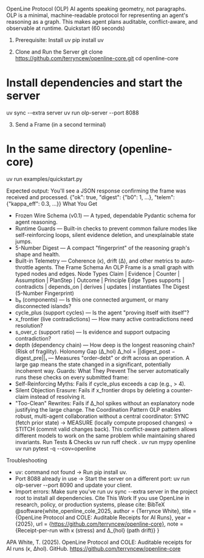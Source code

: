 OpenLine Protocol (OLP)
AI agents speaking geometry, not paragraphs.
OLP is a minimal, machine-readable protocol for representing an agent's reasoning as a graph. This makes agent plans auditable, conflict-aware, and observable at runtime.
Quickstart (60 seconds)
1. Prerequisite: Install uv
pip install uv

2. Clone and Run the Server
git clone https://github.com/terryncew/openline-core.git
cd openline-core

# Install dependencies and start the server
uv sync --extra server
uv run olp-server --port 8088

3. Send a Frame (in a second terminal)
# In the same directory (openline-core)
uv run examples/quickstart.py

Expected output: You'll see a JSON response confirming the frame was received and processed.
{"ok": true, "digest": {"b0": 1, ...}, "telem": {"kappa_eff": 0.3, ...}}
What You Get
 * Frozen Wire Schema (v0.1) — A typed, dependable Pydantic schema for agent reasoning.
 * Runtime Guards — Built-in checks to prevent common failure modes like self-reinforcing loops, silent evidence deletion, and unexplainable state jumps.
 * 5-Number Digest — A compact "fingerprint" of the reasoning graph's shape and health.
 * Built-in Telemetry — Coherence (κ), drift (Δ), and other metrics to auto-throttle agents.
The Frame Schema
An OLP Frame is a small graph with typed nodes and edges.
Node Types
Claim | Evidence | Counter | Assumption | PlanStep | Outcome | Principle
Edge Types
supports | contradicts | depends_on | derives | updates | instantiates
The Digest (5-Number Fingerprint)
 * b₀ (components) — Is this one connected argument, or many disconnected islands?
 * cycle_plus (support cycles) — Is the agent "proving itself with itself"?
 * x_frontier (live contradictions) — How many active contradictions need resolution?
 * s_over_c (support ratio) — Is evidence and support outpacing contradiction?
 * depth (dependency chain) — How deep is the longest reasoning chain? (Risk of fragility).
Holonomy Gap (Δ_hol)
Δ_hol = ||digest_post − digest_pre||₁ — Measures "order-debt" or drift across an operation. A large gap means the state changed in a significant, potentially incoherent way.
Guards: What They Prevent
The server automatically runs these checks on every submitted frame:
 * Self-Reinforcing Myths: Fails if cycle_plus exceeds a cap (e.g., > 4).
 * Silent Objection Erasure: Fails if x_frontier drops by deleting a counter-claim instead of resolving it.
 * "Too-Clean" Rewrites: Fails if Δ_hol spikes without an explanatory node justifying the large change.
The Coordination Pattern
OLP enables robust, multi-agent collaboration without a central coordinator:
SYNC (fetch prior state) → MEASURE (locally compute proposed changes) → STITCH (commit valid changes back).
This conflict-aware pattern allows different models to work on the same problem while maintaining shared invariants.
Run Tests & Checks
uv run ruff check .
uv run mypy openline
uv run pytest -q --cov=openline

Troubleshooting
 * uv: command not found → Run pip install uv.
 * Port 8088 already in use → Start the server on a different port: uv run olp-server --port 8090 and update your client.
 * Import errors: Make sure you've run uv sync --extra server in the project root to install all dependencies.
Cite This Work
If you use OpenLine in research, policy, or production systems, please cite:
BibTeX
@software{white_openline_cole_2025,
  author  = {Terrynce White},
  title   = {OpenLine Protocol and COLE: Auditable Receipts for AI Runs},
  year    = {2025},
  url     = {https://github.com/terryncew/openline-core},
  note    = {Receipt-per-run with κ (stress) and Δ_{hol} (path drift)}
}

APA
White, T. (2025). OpenLine Protocol and COLE: Auditable receipts for AI runs (κ, Δhol). GitHub. https://github.com/terryncew/openline-core
